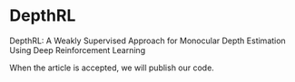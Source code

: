 # DepthRL
DepthRL: A Weakly Supervised Approach for Monocular Depth Estimation Using Deep Reinforcement Learning

When the article is accepted, we will publish our code.
